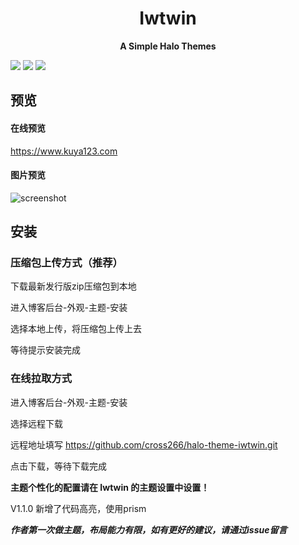 # <center>Iwtwin</center>

**<center>A Simple Halo Themes</center>**

[![](https://img.shields.io/badge/Halo-1.4.8-blue)](https://halo.run/) [![](https://img.shields.io/badge/Release-1.0.0-blue)](https://github.com/cross266/halo-theme-iwtwin) 
![](https://img.shields.io/badge/License-Apache-blue)

## 预览 
#### 在线预览
https://www.kuya123.com
#### 图片预览
![screenshot](https://user-images.githubusercontent.com/5645103/121815062-f14e2580-cca6-11eb-9fb1-9cb4e118b754.png)



## 安装
### 压缩包上传方式（推荐）
下载最新发行版zip压缩包到本地

进入博客后台-外观-主题-安装

选择本地上传，将压缩包上传上去

等待提示安装完成

### 在线拉取方式
进入博客后台-外观-主题-安装

选择远程下载

远程地址填写 https://github.com/cross266/halo-theme-iwtwin.git

点击下载，等待下载完成

**主题个性化的配置请在 Iwtwin 的主题设置中设置！**

V1.1.0 新增了代码高亮，使用prism

***作者第一次做主题，布局能力有限，如有更好的建议，请通过issue留言***
